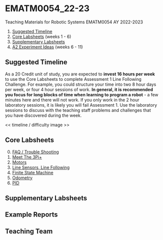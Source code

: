 # EMATM0054_22-23
Teaching Materials for Robotic Systems EMATM0054 AY 2022-2023

1. <a href="">Suggested Timeline</a>
2. <a href="">Core Labsheets</a> (weeks 1 - 6)
3. <a href="">Supplementary Labsheets</a>
4. <a href="">A2 Experiment Ideas</a> (weeks 6 - 11)

## Suggested Timeline

As a 20 Credit unit of study, you are expected to **invest 16 hours per week** to use the Core Labsheets to complete Assessment 1 Line Following Challenge.  For example, you could structure your time into two 8 hour days per week, or four 4 hour sessions of work.  **In general, it is recommended you focus for long blocks of time when learning to program a robot** - a few minutes here and there will not work.  If you only work in the 2 hour laboratory sessions, it is likely you will fail Assessment 1.  Use the laboratory sessions to discuss with the teaching staff problems and challenges that you have discovered during the week.  

<< timeline / difficulty image >>

## Core Labsheets

0. <a href="https://github.com/paulodowd/EMATM0054_22-23/blob/main/Labsheets/Core/L0_Troubleshooting.md"> FAQ / Trouble Shooting</a><br>
1. <a href="https://github.com/paulodowd/EMATM0054_22-23/blob/main/Labsheets/Core/L1_MeetThe3PI.ipynb">Meet The 3Pi+</a>
2. <a href="https://github.com/paulodowd/EMATM0054_22-23/blob/main/Labsheets/Core/L2_Motors.ipynb">Motors</a>
3. <a href="">Line Sensors, Line Following</a>
4. <a href="https://github.com/paulodowd/EMATM0054_22-23/blob/main/Labsheets/Core/L5_FiniteStateMachine.ipynb"> Finite State Machine</a>
5. <a href="https://github.com/paulodowd/EMATM0054_22-23/blob/main/Labsheets/Core/L6_Odometry.ipynb"> Odometry</a>
6. <a href="https://github.com/paulodowd/EMATM0054_22-23/blob/main/Labsheets/Core/L7_PID.ipynb"> PID </a>

## Supplementary Labsheets

## Example Reports

## Teaching Team
